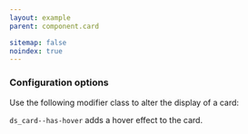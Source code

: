 ```yaml
---
layout: example
parent: component.card

sitemap: false
noindex: true
---
```


### Configuration options

Use the following modifier class to alter the display of a card:

`ds_card--has-hover` adds a hover effect to the card.
